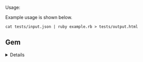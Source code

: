 Usage:

Example usage is shown below.
```
cat tests/input.json | ruby example.rb > tests/output.html
```


## Gem

<details of gem>
